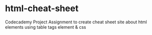 # html-cheat-sheet
Codecademy Project Assignment to create cheat sheet site about html elements using table tags element &amp; css
